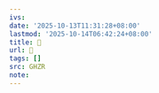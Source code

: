 ```yaml
---
ivs:
date: '2025-10-13T11:31:28+08:00'
lastmod: '2025-10-14T06:42:24+08:00'
title: 󰩦
url: 󰩦
tags: []
src: GHZR
note:
---
```

